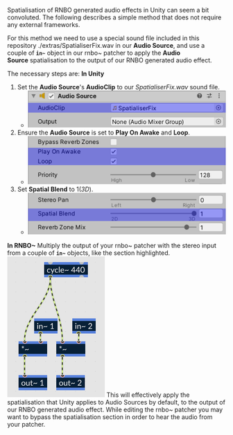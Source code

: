 Spatialisation of RNBO generated audio effects in Unity can seem a bit convoluted. The following describes a simple method that does not require any external frameworks.

For this method we need to use a special sound file included in this repository ./extras/SpatialiserFix.wav in our **Audio Source**, and use a couple of **`in~`** object in our rnbo~ patcher to apply the **Audio Source** spatialisation to the output of our RNBO generated audio effect.

The necessary steps are:
**In Unity**

1. Set the **Audio Source**'s **AudioClip** to our _SpatialiserFix.wav_ sound file.
	- ![spatialiserfix-audioclip](images/spatialiserfix-audioclip.png)
2. Ensure the **Audio Source** is set to **Play On Awake** and **Loop**.
	- ![spatialiserfix-loop](images/spatialiserfix-loop.png)
3. Set **Spatial Blend** to 1(_3D_).
	- ![spatialiserfix-spatialblend](images/spatialiserfix-spatialblend.png)

**In RNBO~**
Multiply the output of your rnbo~ patcher with the stereo input from a couple of **`in~`** objects, like the section highlighted.
![spatialisation_rnbopatcher](images/spatialisation_rnbopatcher.png)
This will effectively apply the spatialisation that Unity applies to Audio Sources by default, to the output of our RNBO generated audio effect. While editing the rnbo~ patcher you may want to bypass the spatialisation section in order to hear the audio from your patcher.